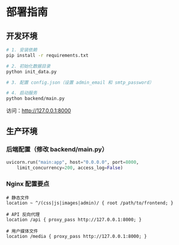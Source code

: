 # 部署指南

## 开发环境

```bash
# 1. 安装依赖
pip install -r requirements.txt

# 2. 初始化数据目录
python init_data.py

# 3. 配置 config.json（设置 admin_email 和 smtp_password）

# 4. 启动服务
python backend/main.py
```

访问：http://127.0.0.1:8000

## 生产环境

### 后端配置（修改 backend/main.py）

```python
uvicorn.run("main:app", host="0.0.0.0", port=8000,
    limit_concurrency=200, access_log=False)
```

### Nginx 配置要点

```nginx
# 静态文件
location ~ ^/(css|js|images|admin)/ { root /path/to/frontend; }

# API 反向代理
location /api { proxy_pass http://127.0.0.1:8000; }

# 用户媒体文件
location /media { proxy_pass http://127.0.0.1:8000; }
```
